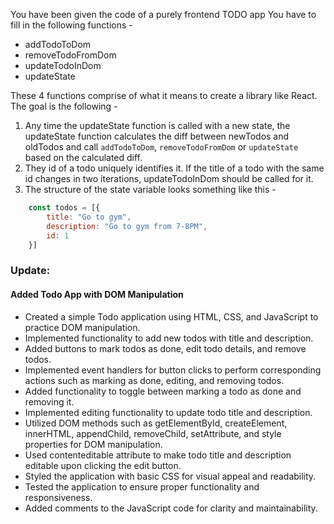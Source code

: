 You have been given the code of a purely frontend TODO app
You have to fill in the following functions - 
 - addTodoToDom
 - removeTodoFromDom
 - updateTodoInDom
 - updateState

These 4 functions comprise of what it means to create a library like React.
The goal is the following - 
1. Any time the updateState function is called with a new state, the updateState function calculates the diff between newTodos and oldTodos and call `addTodoToDom`, `removeTodoFromDom` or `updateState` based on the calculated diff.
2. They id of a todo uniquely identifies it. If the title of a todo with the same id changes in two iterations, updateTodoInDom should be called for it.
3. The structure of the state variable looks something like this - 
```js
    const todos = [{
        title: "Go to gym",
        description: "Go to gym from 7-8PM",
        id: 1
    }]
```

### Update:

#### Added Todo App with DOM Manipulation
- Created a simple Todo application using HTML, CSS, and JavaScript to practice DOM manipulation.
- Implemented functionality to add new todos with title and description.
- Added buttons to mark todos as done, edit todo details, and remove todos.
- Implemented event handlers for button clicks to perform corresponding actions such as marking as done, editing, and removing todos.
- Added functionality to toggle between marking a todo as done and removing it.
- Implemented editing functionality to update todo title and description.
- Utilized DOM methods such as getElementById, createElement, innerHTML, appendChild, removeChild, setAttribute, and style properties for DOM manipulation.
- Used contenteditable attribute to make todo title and description editable upon clicking the edit button.
- Styled the application with basic CSS for visual appeal and readability.
- Tested the application to ensure proper functionality and responsiveness.
- Added comments to the JavaScript code for clarity and maintainability.